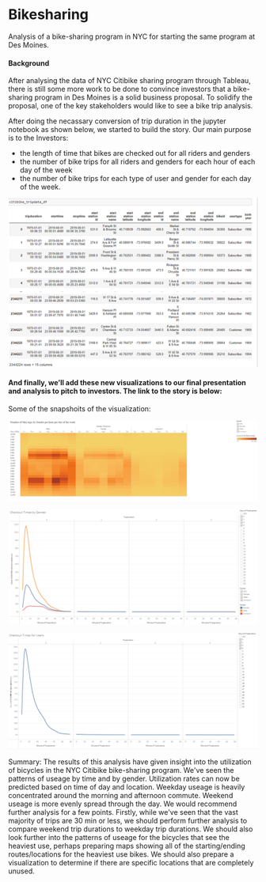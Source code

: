 # Bikesharing
Analysis of a bike-sharing program in NYC for starting the same program at Des Moines.

#### Background
After analysing the data of NYC Citibike sharing program through Tableau, there is still some more work to be done to convince investors that a bike-sharing program in Des Moines is a solid business proposal. To solidify the proposal, one of the key stakeholders would like to see a bike trip analysis.

After doing the necassary conversion of trip duration in the jupyter notebook as shown below, we started to build the story. Our main purpose is to the Investors:
- the length of time that bikes are checked out for all riders and genders
- the number of bike trips for all riders and genders for each hour of each day of the week
- the number of bike trips for each type of user and gender for each day of the week.

![tripduration](https://github.com/RGK73/Bikesharing/blob/main/NYC_Citibike_Challenge.png)

#### And finally, we’ll add these new visualizations to our final presentation and analysis to pitch to investors. The link to the story is below:


Some of the snapshoits of the visualization:

![alt text](https://github.com/RGK73/Bikesharing/blob/main/Images/bike_trips_Gender_hour_weekday.png)

![alt text](https://github.com/RGK73/Bikesharing/blob/main/Images/checkout_time_gender.png)

![alt text](https://github.com/RGK73/Bikesharing/blob/main/Images/checkout_time_users.png)

Summary:
The results of this analysis have given insight into the utilization of bicycles in the NYC Citibike bike-sharing program. We've seen the patterns of useage by time and by gender. Utilization rates can now be predicted based on time of day and location. Weekday useage is heavily concentrated around the morning and afternoon commute. Weekend useage is more evenly spread through the day. We would recommend further analysis for a few points. Firstly, while we've seen that the vast majority of trips are 30 min or less, we should perform further analysis to compare weekend trip durations to weekday trip durations. We should also look further into the patterns of useage for the bicycles that see the heaviest use, perhaps preparing maps showing all of the starting/ending routes/locations for the heaviest use bikes. We should also prepare a visualization to determine if there are specific locations that are completely unused.
